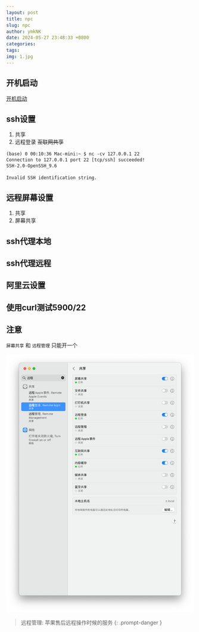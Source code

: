 ```yaml
---
layout: post
title: npc
slug: npc
author: ymkNK
date: 2024-05-27 23:48:33 +0800
categories: 
tags: 
img: 1.jpg
---
```


## 开机启动
[开机启动](https://ehang-io.github.io/nps/#/use?id=%e6%b3%a8%e5%86%8c%e5%88%b0%e7%b3%bb%e7%bb%9f%e6%9c%8d%e5%8a%a1%e5%bc%80%e6%9c%ba%e5%90%af%e5%8a%a8%e3%80%81%e5%ae%88%e6%8a%a4%e8%bf%9b%e7%a8%8b)


## ssh设置
1. 共享
2. 远程登录  ~~互联网共享~~

```shell
(base) 0 00:10:36 Mac-mini:~ $ nc -cv 127.0.0.1 22
Connection to 127.0.0.1 port 22 [tcp/ssh] succeeded!
SSH-2.0-OpenSSH_9.6

Invalid SSH identification string.
```


## 远程屏幕设置

1. 共享
2. 屏幕共享


## ssh代理本地



## ssh代理远程



## 阿里云设置



## 使用curl测试5900/22

## 注意

`屏幕共享` 和 `远程管理` 只能开一个

![示例](../assets/img/npc/img.png)

> 远程管理: 苹果售后远程操作时候的服务
{: .prompt-danger }
